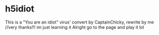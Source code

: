 # h5idiot

This is a "You are an idiot" virus' convert by CaptainChicky, rewrite by me //very thanks!!! im just learning it
Alright go to the page and play it lol
